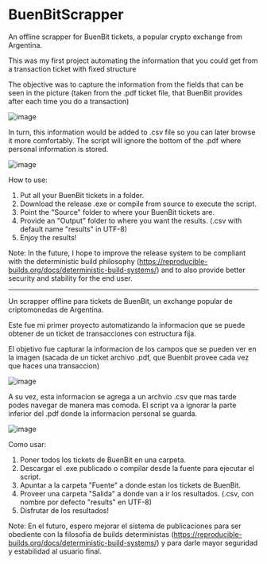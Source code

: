 # BuenBitScrapper

An offline scrapper for BuenBit tickets, a popular crypto exchange from Argentina. 

This was my first project automating the information that you could get from a transaction ticket with fixed structure

The objective was to capture the information from the fields that can be seen in the picture (taken from the .pdf ticket file, that BuenBit provides after each time you do a transaction)

![image](https://user-images.githubusercontent.com/80550822/145272358-8ecf153b-a453-447f-8729-c93ed9e8b849.png)

In turn, this information would be added to .csv file so you can later browse it more comfortably. The script will ignore the bottom of the .pdf where personal information is stored.

![image](https://user-images.githubusercontent.com/80550822/145273418-65c7f1c6-ed82-42db-b852-9115497ababb.png)

How to use:

1) Put all your BuenBit tickets in a folder.
2) Download the release .exe or compile from source to execute the script.
3) Point the "Source" folder to where your BuenBit tickets are.
4) Provide an "Output" folder to where you want the results. (.csv with default name "results" in UTF-8)
5) Enjoy the results!

Note: In the future, I hope to improve the release system to be compliant with the deterministic build philosophy (https://reproducible-builds.org/docs/deterministic-build-systems/) and to also provide better security and stability for the end user. 

---------------------------------------------------------------------------------------------------------------------------------------------------------------------------
Un scrapper offline para tickets de BuenBit, un exchange popular de criptomonedas de Argentina.

Este fue mi primer proyecto automatizando la informacion que se puede obtener de un ticket de transacciones con estructura fija. 

El objetivo fue capturar la informacion de los campos que se pueden ver en la imagen (sacada de un ticket archivo .pdf, que Buenbit provee cada vez que haces una transaccion)

![image](https://user-images.githubusercontent.com/80550822/145272358-8ecf153b-a453-447f-8729-c93ed9e8b849.png)

A su vez, esta informacion se agrega a un archvio .csv que mas tarde podes navegar de manera mas comoda. El script va a ignorar la parte inferior del .pdf donde la informacion personal se guarda. 

![image](https://user-images.githubusercontent.com/80550822/145273418-65c7f1c6-ed82-42db-b852-9115497ababb.png)

Como usar: 

1) Poner todos los tickets de BuenBit en una carpeta.
2) Descargar el .exe publicado o compilar desde la fuente para ejecutar el script.
3) Apuntar a la carpeta "Fuente" a donde estan los tickets de BuenBit.
4) Proveer una carpeta "Salida" a donde van a ir los resultados. (.csv, con nombre por defecto "results" en UTF-8)
5) Disfrutar de los resultados!

Note: En el futuro, espero mejorar el sistema de publicaciones para ser obediente con la filosofia de builds deterministas (https://reproducible-builds.org/docs/deterministic-build-systems/) y para darle mayor seguridad y estabilidad al usuario final. 
